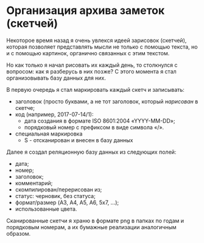 # Организация архива заметок (скетчей)

Некоторое время назад я очень увлекся идеей зарисовок (скетчей),
которая позволяет представлять мысли не только с помощью текста, но и
с помощью картинок, органично связанных с этим текстом.

Но как только я начал рисовать их каждый день, то столкнулся с
вопросом: как я разберусь в них позже?  С этого момента я стал
организовывать базу данных для них.

В первую очередь я стал маркировать каждый скетч и записывать:
- заголовок (просто буквами, а не тот заголовок, который *нарисован* в
  скетче;
- код (например, 2017-07-14/1):
  - дата создания в формате ISO 8601:2004 «YYYY-MM-DD»;
  - порядковый номер с префиксом в виде символа «/».
- специальная маркировка
  - S - отсканирован и внесен в базу данных

Далее я создал реляционную базу данных из следующих полей:
- дата;
- номер;
- заголовок;
- комментарий;
- скомпилирован/перерисован из;
- статус: черновик, без статуса;
- формат/размер (A3, A4, A5, A6, 5x7, ...);
- использованные цвета.

Сканированные скетчи я храню в формате png в папках по годам и
порядковым номерам, а их бумажные реализации аналогичным образом.
